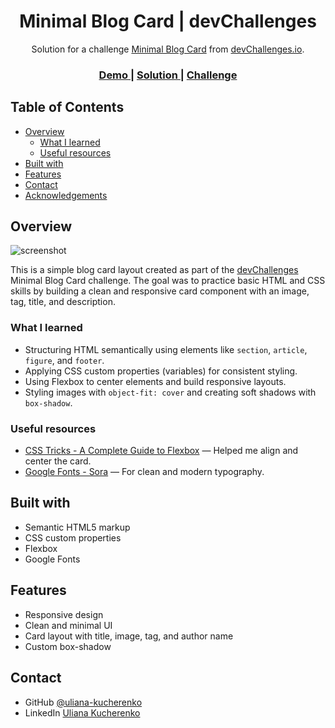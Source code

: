 <!-- Replace demo and solution links with actual URLs when available -->

<h1 align="center">Minimal Blog Card | devChallenges</h1>

<div align="center">
   Solution for a challenge <a href="https://devchallenges.io/challenge/minimal-blog-card" target="_blank">Minimal Blog Card</a> from <a href="http://devchallenges.io" target="_blank">devChallenges.io</a>.
</div>

<div align="center">
  <h3>
    <a href="https://your-demo-link.com">
      Demo
    </a>
    <span> | </span>
    <a href="https://github.com/your-username/minimal-blog-card">
      Solution
    </a>
    <span> | </span>
    <a href="https://devchallenges.io/challenge/minimal-blog-card">
      Challenge
    </a>
  </h3>
</div>

## Table of Contents

- [Overview](#overview)
  - [What I learned](#what-i-learned)
  - [Useful resources](#useful-resources)
- [Built with](#built-with)
- [Features](#features)
- [Contact](#contact)
- [Acknowledgements](#acknowledgements)

## Overview

![screenshot](./screenshot.png)

This is a simple blog card layout created as part of the [devChallenges](https://devchallenges.io) Minimal Blog Card challenge. The goal was to practice basic HTML and CSS skills by building a clean and responsive card component with an image, tag, title, and description.

### What I learned

- Structuring HTML semantically using elements like `section`, `article`, `figure`, and `footer`.
- Applying CSS custom properties (variables) for consistent styling.
- Using Flexbox to center elements and build responsive layouts.
- Styling images with `object-fit: cover` and creating soft shadows with `box-shadow`.

### Useful resources

- [CSS Tricks - A Complete Guide to Flexbox](https://css-tricks.com/snippets/css/a-guide-to-flexbox/) — Helped me align and center the card.
- [Google Fonts - Sora](https://fonts.google.com/specimen/Sora) — For clean and modern typography.

## Built with

- Semantic HTML5 markup
- CSS custom properties
- Flexbox
- Google Fonts

## Features

- Responsive design
- Clean and minimal UI
- Card layout with title, image, tag, and author name
- Custom box-shadow

## Contact

- GitHub [@uliana-kucherenko](https://github.com/uliana-kucherenko)
- LinkedIn [Uliana Kucherenko](https://www.linkedin.com/in/uliana-kucherenko)
